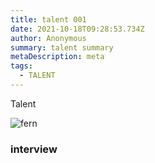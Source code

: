 ```yaml
---
title: talent 001
date: 2021-10-18T09:28:53.734Z
author: Anonymous
summary: talent summary
metaDescription: meta
tags:
  - TALENT
---
```

Talent

![](/static/img/fern-in-hand.jpeg "fern")

### interview
